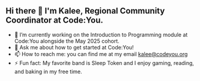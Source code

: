 ## Hi there 👋 I'm Kalee, Regional Community Coordinator at Code:You.

- 🔭 I’m currently working on the Introduction to Programming module at Code:You alongside the May 2025 cohort.
- 💬 Ask me about how to get started at Code:You!
- 📫 How to reach me: you can find me at my email kalee@codeyou.org
- ⚡ Fun fact: My favorite band is Sleep Token and I enjoy gaming, reading, and baking in my free time. 

